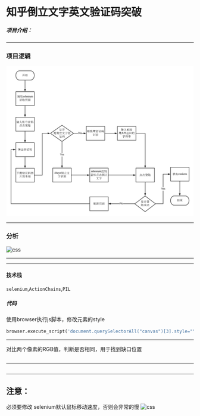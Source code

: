 
# 知乎倒立文字英文验证码突破
##### 项目介绍：



**** 
### 项目逻辑
![css](./imgs/流程图.png)  



**** 
### 分析
![css](./imgs/修改css前.png)  

**** 


**** 

#### 技术栈
`selenium`,`ActionChains`,`PIL`


##### 代码
使用browser执行js脚本，修改元素的style
```python
browser.execute_script('document.querySelectorAll("canvas")[3].style=""')
```
**** 

对比两个像素的RGB值，判断是否相同，用于找到缺口位置
```python

```
**** 


```python

```
****

## 注意：
必须要修改 selenium默认鼠标移动速度，否则会非常的慢
![css](./imgs/1.png)


